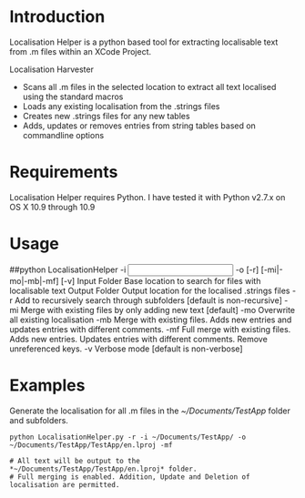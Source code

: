 Introduction
===============

Localisation Helper is a python based tool for extracting localisable text from .m files within an XCode Project.

Localisation Harvester
 * Scans all .m files in the selected location to extract all text localised using the standard macros
 * Loads any existing localisation from the .strings files
 * Creates new .strings files for any new tables
 * Adds, updates or removes entries from string tables based on commandline options

Requirements
===============

Localisation Helper requires Python. I have tested it with Python v2.7.x on OS X 10.9 through 10.9

Usage
===============

##python LocalisationHelper -i <Input Folder> -o <Output Folder> [-r] [-mi|-mo|-mb|-mf] [-v]
    Input Folder   Base location to search for files with localisable text
    Output Folder  Output location for the localised .strings files
    -r             Add to recursively search through subfolders [default is non-recursive]
    -mi            Merge with existing files by only adding new text [default]
    -mo            Overwrite all existing localisation
    -mb            Merge with existing files. Adds new entries and updates entries with different comments.
    -mf            Full merge with existing files. Adds new entries. 
                   Updates entries with different comments. Remove unreferenced keys.
    -v             Verbose mode [default is non-verbose]

Examples
===============

Generate the localisation for all .m files in the *~/Documents/TestApp* folder and subfolders.

    python LocalisationHelper.py -r -i ~/Documents/TestApp/ -o ~/Documents/TestApp/TestApp/en.lproj -mf
    
    # All text will be output to the *~/Documents/TestApp/TestApp/en.lproj* folder.
    # Full merging is enabled. Addition, Update and Deletion of localisation are permitted.